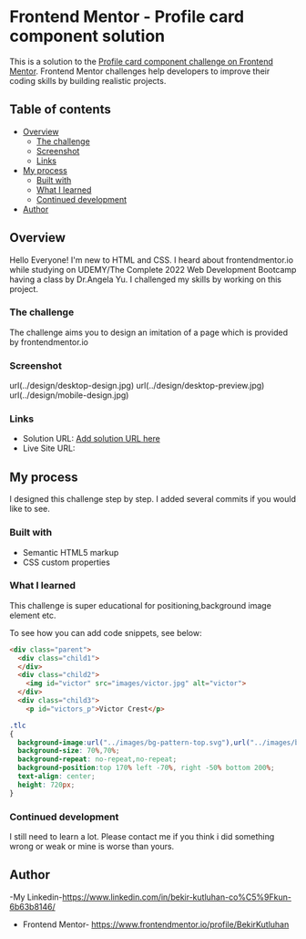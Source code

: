 # Frontend Mentor - Profile card component solution

This is a solution to the [Profile card component challenge on Frontend Mentor](https://www.frontendmentor.io/challenges/profile-card-component-cfArpWshJ). Frontend Mentor challenges help developers to improve their coding skills by building realistic projects.

## Table of contents

- [Overview](#overview)
  - [The challenge](#the-challenge)
  - [Screenshot](#screenshot)
  - [Links](#links)
- [My process](#my-process)
  - [Built with](#built-with)
  - [What I learned](#what-i-learned)
  - [Continued development](#continued-development)
- [Author](#author)

## Overview
Hello Everyone! I'm new to HTML and CSS. I heard about frontendmentor.io while studying on UDEMY/The Complete 2022 Web Development Bootcamp having a class by Dr.Angela Yu. I challenged my skills by working on this project.
### The challenge

The challenge aims you to design an imitation of a page which is provided by frontendmentor.io

### Screenshot

url(../design/desktop-design.jpg)
url(../design/desktop-preview.jpg)
url(../design/mobile-design.jpg)

### Links

- Solution URL: [Add solution URL here](https://www.frontendmentor.io/solutions/profilecardcomponentbekirkutluhancoskun-rJ1ljLw45)
- Live Site URL: [](https://bekirkutluhan.github.io/profile-card-component-main/)

## My process
I designed this challenge step by step. I added several commits if you would like to see.
### Built with

- Semantic HTML5 markup
- CSS custom properties

### What I learned

This challenge is super educational for positioning,background image element etc.

To see how you can add code snippets, see below:

```html
<div class="parent">
  <div class="child1">
  </div>
  <div class="child2">
    <img id="victor" src="images/victor.jpg" alt="victor">
  </div>
  <div class="child3">
    <p id="victors_p">Victor Crest</p>
 ```
 ```CSS
 .tlc
 {
   background-image:url("../images/bg-pattern-top.svg"),url("../images/bg-pattern-bottom.svg");
   background-size: 70%,70%;
   background-repeat: no-repeat,no-repeat;
   background-position:top 170% left -70%, right -50% bottom 200%;
   text-align: center;
   height: 720px;
 }
```



### Continued development

I still need to learn a lot. Please contact me if you think i did something wrong or weak or mine is worse than yours.

## Author

-My Linkedin-https://www.linkedin.com/in/bekir-kutluhan-co%C5%9Fkun-6b63b8146/
- Frontend Mentor- https://www.frontendmentor.io/profile/BekirKutluhan
